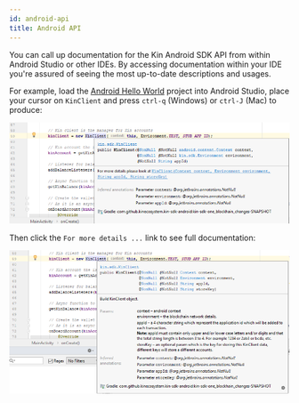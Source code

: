 ```yaml
---
id: android-api
title: Android API
---
```


You can call up documentation for the Kin Android SDK API from within Android Studio or other IDEs. By accessing documentation within your IDE you're assured of seeing the most up-to-date descriptions and usages.

For example, load the [Android Hello World](quick-start/hi-kin-android.md) project into Android Studio, place your cursor on `KinClient` and press `ctrl-q` (Windows) or `ctrl-J` (Mac) to produce:

![](../../img/android-sdk-embedded-documentation-1.png)

Then click  the `For more details ...` link to see full documentation: 

![](../../img/android-sdk-embedded-documentation-2.png)






